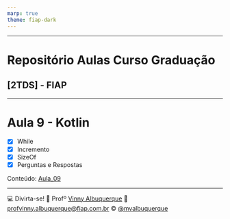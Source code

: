 ```yaml
---
marp: true
theme: fiap-dark
---
```

<!-- _class: logo -->

---
# Repositório Aulas Curso Graduação 
## [2TDS]  - FIAP
---

# Aula 9 - Kotlin 

- [X] While
- [X] Incremento
- [X] SizeOf
- [X] Perguntas e Respostas

Conteúdo: [Aula_09](/09_Segunda-Feira_04_09_2023/Readme.md)

---
<!-- header: 'Dúvidas' -->
:computer: Divirta-se!
:school: Profº [Vinny Albuquerque](http://www.linkedin.com/in/mvalbuquerque)
:email: profvinny.albuquerque@fiap.com.br
:copyright: [@mvalbuquerque](http://www.linkedin.com/in/mvalbuquerque)


